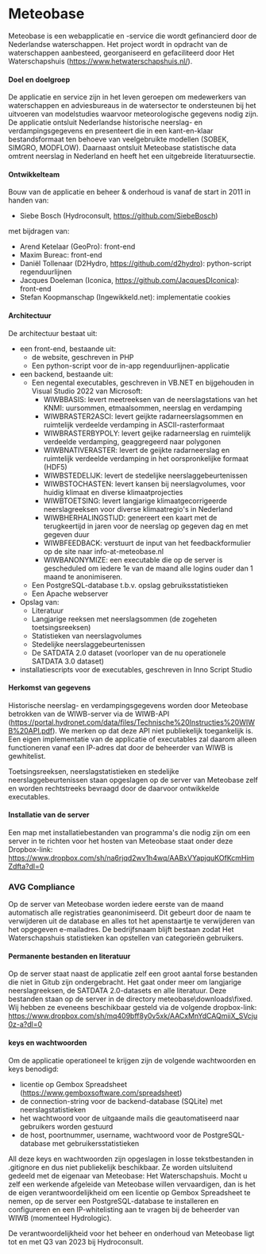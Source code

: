 # Meteobase

Meteobase is een webapplicatie en -service die wordt gefinancierd door de Nederlandse waterschappen. Het project wordt in opdracht van de waterschappen aanbesteed, georganiseerd en gefaciliteerd door Het Waterschapshuis (https://www.hetwaterschapshuis.nl/).

#### Doel en doelgroep ####
De applicatie en service zijn in het leven geroepen om medewerkers van waterschappen en adviesbureaus in de watersector te ondersteunen bij het uitvoeren van modelstudies waarvoor meteorologische gegevens nodig zijn. De applicatie ontsluit Nederlandse historische neerslag- en verdampingsgegevens en presenteert die in een kant-en-klaar bestandsformaat ten behoeve van veelgebruikte modellen (SOBEK, SIMGRO, MODFLOW). Daarnaast ontsluit Meteobase statistische data omtrent neerslag in Nederland en heeft het een uitgebreide literatuursectie.

#### Ontwikkelteam ####
Bouw van de applicatie en beheer & onderhoud is vanaf de start in 2011 in handen van:

* Siebe Bosch (Hydroconsult, https://github.com/SiebeBosch)

met bijdragen van:

* Arend Ketelaar (GeoPro): front-end
* Maxim Bureac: front-end
* Daniël Tollenaar (D2Hydro, https://github.com/d2hydro): python-script regenduurlijnen
* Jacques Doeleman (Iconica, https://github.com/JacquesDIconica): front-end
* Stefan Koopmanschap (Ingewikkeld.net): implementatie cookies

#### Architectuur ####
De architectuur bestaat uit:
* een front-end, bestaande uit:
  * de website, geschreven in PHP
  * Een python-script voor de in-app regenduurlijnen-applicatie
* een backend, bestaande uit:
  * Een negental executables, geschreven in VB.NET en bijgehouden in Visual Studio 2022 van Microsoft:
     * WIWBBASIS: levert meetreeksen van de neerslagstations van het KNMI: uursommen, etmaalsommen, neerslag en verdamping
     * WIWBRASTER2ASCI: levert geijkte radarneerslagsommen en ruimtelijk verdeelde verdamping in ASCII-rasterformaat
     * WIWBRASTERBYPOLY: levert geijke radarneerslag en ruimtelijk verdeelde verdamping, geaggregeerd naar polygonen
     * WIWBNATIVERASTER: levert de geijkte radarneerslag en ruimtelijk verdeelde verdamping in het oorspronkelijke formaat (HDF5)
     * WIWBSTEDELIJK: levert de stedelijke neerslaggebeurtenissen
     * WIWBSTOCHASTEN: levert kansen bij neerslagvolumes, voor huidig klimaat en diverse klimaatprojecties
     * WIWBTOETSING: levert langjarige klimaatgecorrigeerde neerslagreeksen voor diverse klimaatregio's in Nederland
     * WIWBHERHALINGSTIJD: genereert een kaart met de terugkeertijd in jaren voor de neerslag op gegeven dag en met gegeven duur
     * WIWBFEEDBACK: verstuurt de input van het feedbackformulier op de site naar info-at-meteobase.nl
     * WIWBANONYMIZE: een executable die op de server is gescheduled om iedere 1e van de maand alle logins ouder dan 1 maand te anonimiseren.
  * Een PostgreSQL-database t.b.v. opslag gebruiksstatistieken
  * Een Apache webserver
* Opslag van:
  * Literatuur
  * Langjarige reeksen met neerslagsommen (de zogeheten toetsingsreeksen)
  * Statistieken van neerslagvolumes
  * Stedelijke neerslaggebeurtenissen
  * De SATDATA 2.0 dataset (voorloper van de nu operationele SATDATA 3.0 dataset) 
* installatiescripts voor de executables, geschreven in Inno Script Studio

#### Herkomst van gegevens ####
Historische neerslag- en verdampingsgegevens worden door Meteobase betrokken van de WIWB-server via de WIWB-API (https://portal.hydronet.com/data/files/Technische%20Instructies%20WIWB%20API.pdf). We merken op dat deze API niet publiekelijk toegankelijk is. Een eigen implementatie van de applicatie of executables zal daarom alleen functioneren vanaf een IP-adres dat door de beheerder van WIWB is gewhitelist.

Toetsingsreeksen, neerslagstatistieken en stedelijke neerslaggebeurtenissen staan opgeslagen op de server van Meteobase zelf en worden rechtstreeks bevraagd door de daarvoor ontwikkelde executables. 

#### Installatie van de server ####
Een map met installatiebestanden van programma's die nodig zijn om een server in te richten voor het hosten van Meteobase staat onder deze Dropbox-link:
https://www.dropbox.com/sh/na6rjqd2wv1h4wq/AABxVYapjquKOfKcmHimZdfta?dl=0

### AVG Compliance ###
Op de server van Meteobase worden iedere eerste van de maand automatisch alle registraties geanonimiseerd. Dit gebeurt door de naam te verwijderen uit de database en alles tot het apenstaartje te verwijderen van het opgegeven e-mailadres. De bedrijfsnaam blijft bestaan zodat Het Waterschapshuis statistieken kan opstellen van categorieën gebruikers. 

#### Permanente bestanden en literatuur ####
Op de server staat naast de applicatie zelf een groot aantal forse bestanden die niet in Gitub zijn ondergebracht. Het gaat onder meer om langjarige neerslagreeksen, de SATDATA 2.0-datasets en alle literatuur. Deze bestanden staan op de server in de directory meteobase\downloads\fixed\. Wij hebben ze eveneens beschikbaar gesteld via de volgende dropbox-link: https://www.dropbox.com/sh/mq409bff8y0v5xk/AACxMnYdCAQmiiX_SVcju0z-a?dl=0

#### keys en wachtwoorden ####
Om de applicatie operationeel te krijgen zijn de volgende wachtwoorden en keys benodigd:
* licentie op Gembox Spreadsheet (https://www.gemboxsoftware.com/spreadsheet)
* de connection-string voor de backend-database (SQLite) met neerslagstatistieken
* het wachtwoord voor de uitgaande mails die geautomatiseerd naar gebruikers worden gestuurd
* de host, poortnummer, username, wachtwoord voor de PostgreSQL-database met gebruikersstatistieken

All deze keys en wachtwoorden zijn opgeslagen in losse tekstbestanden in .gitignore en dus niet publiekelijk beschikbaar. Ze worden uitsluitend gedeeld met de eigenaar van Meteobase: Het Waterschapshuis. Mocht u zelf een werkende afgeleide van Meteobase willen vervaardigen, dan is het de eigen verantwoordelijkheid om een licentie op Gembox Spreadsheet te nemen, op de server een PostgreSQL-database te installeren en configureren en een IP-whitelisting aan te vragen bij de beheerder van WIWB (momenteel Hydrologic).

De verantwoordelijkheid voor het beheer en onderhoud van Meteobase ligt tot en met Q3 van 2023 bij Hydroconsult.





